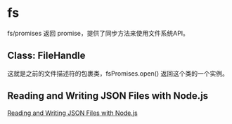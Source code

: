 # fs

fs/promises 返回 promise，提供了同步方法来使用文件系统API。

## Class: FileHandle

这就是之前的文件描述符的包裹类，fsPromises.open() 返回这个类的一个实例。


## Reading and Writing JSON Files with Node.js

[Reading and Writing JSON Files with Node.js](https://stackabuse.com/reading-and-writing-json-files-with-node-js/)




